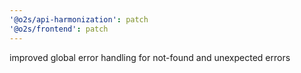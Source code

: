 ```yaml
---
'@o2s/api-harmonization': patch
'@o2s/frontend': patch
---
```


improved global error handling for not-found and unexpected errors
